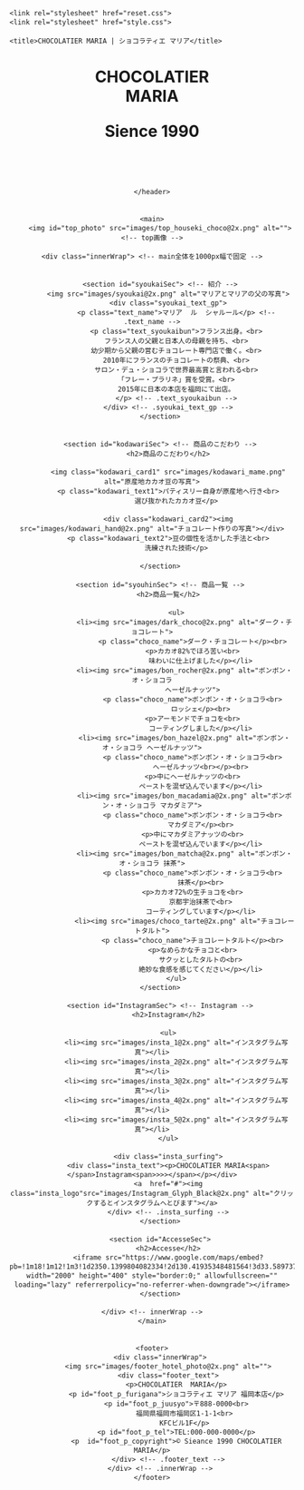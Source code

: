 <!DOCTYPE html>
<html lang="en">
<head>
    <meta charset="UTF-8">
    <meta name="viewport" content="width=device-width, initial-scale=1.0">

    <link rel="stylesheet" href="reset.css">
    <link rel="stylesheet" href="style.css">

    <title>CHOCOLATIER MARIA | ショコラティエ マリア</title>
</head>
<body>
    <header>
        <h1>
            CHOCOLATIER<br>
            MARIA<br>
            <p>Sience 1990</p><br>
        </h1>

    </header>


    <main>
        <img id="top_photo" src="images/top_houseki_choco@2x.png" alt=""> <!-- top画像 -->

    <div class="innerWrap"> <!-- main全体を1000px幅で固定 -->
        

        <section id="syoukaiSec"> <!-- 紹介 -->
            <img src="images/syoukai@2x.png" alt="マリアとマリアの父の写真">
            <div class="syoukai_text_gp">
                <p class="text_name">マリア  ル  シャルール</p> <!-- .text_name -->
                <p class="text_syoukaibun">フランス出身。<br>
                フランス人の父親と日本人の母親を持ち、<br>
                幼少期から父親の営むチョコレート専門店で働く。<br>
                2010年にフランスのチョコレートの祭典、<br>
                サロン・デュ・ショコラで世界最高賞と言われる<br>
                「フレー・プラリネ」賞を受賞。<br>
                2015年に日本の本店を福岡にて出店。
                </p> <!-- .text_syoukaibun -->
            </div> <!-- .syoukai_text_gp -->
        </section>


        <section id="kodawariSec"> <!-- 商品のこだわり -->
            <h2>商品のこだわり</h2>

            <img class="kodawari_card1" src="images/kodawari_mame.png" alt="原産地カカオ豆の写真">
            <p class="kodawari_text1">パティスリー自身が原産地へ行き<br>
                選び抜かれたカカオ豆</p>

            <div class="kodawari_card2"><img src="images/kodawari_hand@2x.png" alt="チョコレート作りの写真"></div>
            <p class="kodawari_text2">豆の個性を活かした手法と<br>
                洗練された技術</p>
        
        </section>

        <section id="syouhinSec"> <!-- 商品一覧 -->
            <h2>商品一覧</h2>

                <ul>
                    <li><img src="images/dark_choco@2x.png" alt="ダーク・チョコレート">
                        <p class="choco_name">ダーク・チョコレート</p><br>
                        <p>カカオ82%でほろ苦い<br>
                            味わいに仕上げました</p></li>
                    <li><img src="images/bon_rocher@2x.png" alt="ボンボン・オ・ショコラ
                        ヘーゼルナッツ">
                        <p class="choco_name">ボンボン・オ・ショコラ<br>
                            ロッシェ</p><br>
                        <p>アーモンドでチョコを<br>
                            コーティングしました</p></li>
                    <li><img src="images/bon_hazel@2x.png" alt="ボンボン・オ・ショコラ ヘーゼルナッツ">
                        <p class="choco_name">ボンボン・オ・ショコラ<br>
                            ヘーゼルナッツ<br></p><br>
                        <p>中にヘーゼルナッツの<br>
                            ペーストを混ぜ込んでいます</p></li>
                    <li><img src="images/bon_macadamia@2x.png" alt="ボンボン・オ・ショコラ マカダミア">
                        <p class="choco_name">ボンボン・オ・ショコラ<br>
                            マカダミア</p><br>
                        <p>中にマカダミアナッツの<br>
                            ペーストを混ぜ込んでいます</p></li>
                    <li><img src="images/bon_matcha@2x.png" alt="ボンボン・オ・ショコラ 抹茶">
                        <p class="choco_name">ボンボン・オ・ショコラ<br>
                            抹茶</p><br>
                        <p>カカオ72%の生チョコを<br>
                            京都宇治抹茶で<br>
                            コーティングしています</p></li>
                    <li><img src="images/choco_tarte@2x.png" alt="チョコレートタルト">
                        <p class="choco_name">チョコレートタルト</p><br>
                        <p>なめらかなチョコと<br>
                            サクッとしたタルトの<br>
                            絶妙な食感を感じてください</p></li>
                </ul>
        </section>

        <section id="InstagramSec"> <!-- Instagram -->
            <h2>Instagram</h2>
        
            <ul>
                <li><img src="images/insta_1@2x.png" alt="インスタグラム写真"></li>
                <li><img src="images/insta_2@2x.png" alt="インスタグラム写真"></li>
                <li><img src="images/insta_3@2x.png" alt="インスタグラム写真"></li>
                <li><img src="images/insta_4@2x.png" alt="インスタグラム写真"></li>
                <li><img src="images/insta_5@2x.png" alt="インスタグラム写真"></li>
            </ul>
        
            <div class="insta_surfing">
            <div class="insta_text"><p>CHOCOLATIER MARIA<span></span>Instagram<span>>>></span></p></div>
            <a  href="#"><img class="insta_logo"src="images/Instagram_Glyph_Black@2x.png" alt="クリックするとインスタグラムへとびます"></a>
            </div> <!-- .insta_surfing -->
        </section>

        <section id="AccesseSec">
            <h2>Accesse</h2>
            <iframe src="https://www.google.com/maps/embed?pb=!1m18!1m12!1m3!1d2350.1399804082334!2d130.41935348481564!3d33.58973778321777!2m3!1f0!2f0!3f0!3m2!1i1024!2i768!4f13.1!3m3!1m2!1s0x354191c7e6f9b375%3A0x2ee22b3d45b98b90!2z5Y2a5aSa6aeF!5e0!3m2!1sja!2sjp!4v1708422815718!5m2!1sja!2sjp" width="2000" height="400" style="border:0;" allowfullscreen="" loading="lazy" referrerpolicy="no-referrer-when-downgrade"></iframe>
        </section>

    </div> <!-- innerWrap -->
    </main>

    
    <footer>
        <div class="innerWrap">
            <img src="images/footer_hotel_photo@2x.png" alt="">
            <div class="footer_text">
                <p>CHOCOLATIER  MARIA</p>
                <p id="foot_p_furigana">ショコラティエ マリア 福岡本店</p>
                <p id="foot_p_juusyo">〒888-0000<br>
                    福岡県福岡市福岡区1-1-1<br>
                    KFCビル1F</p>
                <p id="foot_p_tel">TEL:000-000-0000</p>
                <p  id="foot_p_copyright">© Sieance 1990 CHOCOLATIER  MARIA</p>
            </div> <!-- .footer_text -->
        </div> <!-- .innerWrap -->
    </footer>

</body>
</html>
